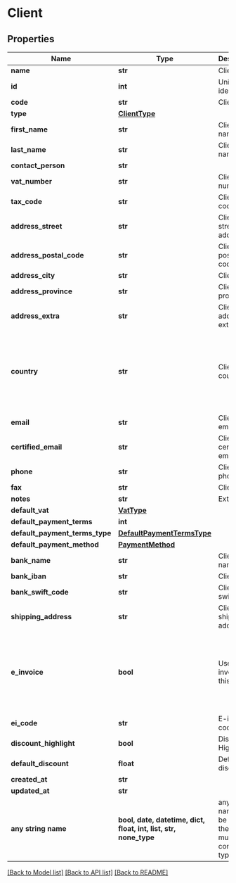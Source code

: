 # Client



## Properties
Name | Type | Description | Notes
------------ | ------------- | ------------- | -------------
**name** | **str** | Client name | 
**id** | **int** | Unique identifier | [optional] 
**code** | **str** | Client code. | [optional] 
**type** | [**ClientType**](ClientType.md) |  | [optional] 
**first_name** | **str** | Client first name. | [optional] 
**last_name** | **str** | Client last name. | [optional] 
**contact_person** | **str** |  | [optional] 
**vat_number** | **str** | Client vat number | [optional] 
**tax_code** | **str** | Client tax code. | [optional] 
**address_street** | **str** | Client street address. | [optional] 
**address_postal_code** | **str** | Client postal code. | [optional] 
**address_city** | **str** | Client city. | [optional] 
**address_province** | **str** | Client province. | [optional] 
**address_extra** | **str** | Client address extra info. | [optional] 
**country** | **str** | Client country | [optional]  if omitted the server will use the default value of "Italia"
**email** | **str** | Client email. | [optional] 
**certified_email** | **str** | Client certified email. | [optional] 
**phone** | **str** | Client phone. | [optional] 
**fax** | **str** | Client fax. | [optional] 
**notes** | **str** | Extra notes. | [optional] 
**default_vat** | [**VatType**](VatType.md) |  | [optional] 
**default_payment_terms** | **int** |  | [optional] 
**default_payment_terms_type** | [**DefaultPaymentTermsType**](DefaultPaymentTermsType.md) |  | [optional] 
**default_payment_method** | [**PaymentMethod**](PaymentMethod.md) |  | [optional] 
**bank_name** | **str** | Client bank name. | [optional] 
**bank_iban** | **str** | Client iban. | [optional] 
**bank_swift_code** | **str** | Client bank swift code. | [optional] 
**shipping_address** | **str** | Client shipping address. | [optional] 
**e_invoice** | **bool** | Use e-invoices for this entity | [optional]  if omitted the server will use the default value of False
**ei_code** | **str** | E-invoice code | [optional] 
**discount_highlight** | **bool** | Discount Highlight. | [optional] 
**default_discount** | **float** | Default discount. | [optional] 
**created_at** | **str** |  | [optional] 
**updated_at** | **str** |  | [optional] 
**any string name** | **bool, date, datetime, dict, float, int, list, str, none_type** | any string name can be used but the value must be the correct type | [optional]

[[Back to Model list]](../README.md#documentation-for-models) [[Back to API list]](../README.md#documentation-for-api-endpoints) [[Back to README]](../README.md)


